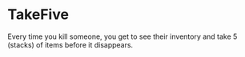 # TakeFive
Every time you kill someone, you get to see their inventory and take 5 (stacks) of items before it disappears.
